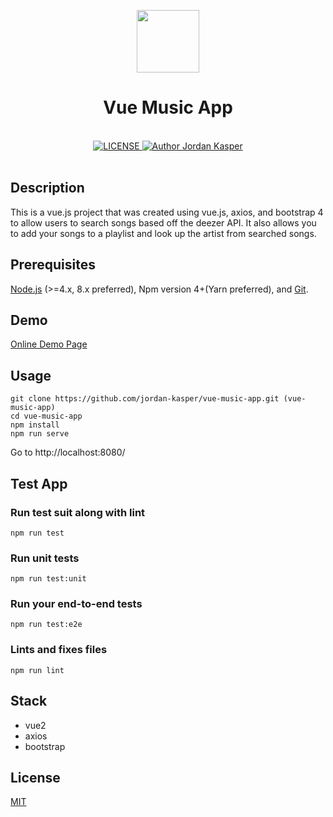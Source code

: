 <p align="center"><a href="https://vuejs.org" target="_blank"><img width="100"src="https://vuejs.org/images/logo.png"></a></p>

<h1 align="center"><strong>Vue Music App</strong></h1>

<br>

<div align="center">
  <a href="https://github.com/nicejade/vue-boilerplate-template">
    <img src="https://img.shields.io/github/license/nicejade/vue-boilerplate-template.svg" alt="LICENSE">
  </a>
  <a href="https://jordan-kasper.github.io/"><img src="https://img.shields.io/badge/Author-Jordan Kasper-%23a696c8.svg" alt="Author Jordan Kasper"></a>
</div>

<br>

## Description

This is a vue.js project that was created using vue.js, axios, and bootstrap 4 to allow users to search songs based off the deezer API. It also allows you to add your songs to a playlist and look up the artist from searched songs.

## Prerequisites

[Node.js](https://nodejs.org/en/) (>=4.x, 8.x preferred), Npm version 4+(Yarn preferred), and [Git](https://git-scm.com/).

## Demo

[Online Demo Page](https://blog.lovejade.cn/vue-boilerplate-template/)

## Usage

```
git clone https://github.com/jordan-kasper/vue-music-app.git (vue-music-app)
cd vue-music-app
npm install 
npm run serve 
```

Go to http://localhost:8080/

## Test App

### Run test suit along with lint
```
npm run test
```

### Run unit tests
```
npm run test:unit
```

### Run your end-to-end tests
```
npm run test:e2e
```

### Lints and fixes files
```
npm run lint
```

## Stack

- vue2
- axios
- bootstrap


## License

[MIT](http://opensource.org/licenses/MIT)
